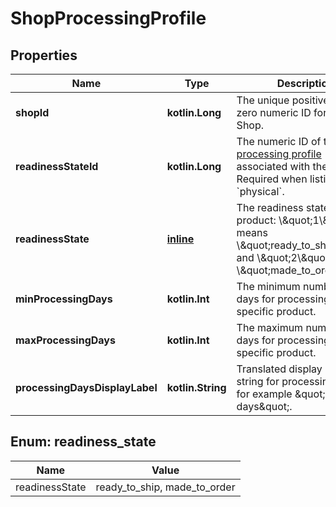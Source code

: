 
# ShopProcessingProfile

## Properties
| Name | Type | Description | Notes |
| ------------ | ------------- | ------------- | ------------- |
| **shopId** | **kotlin.Long** | The unique positive non-zero numeric ID for an Etsy Shop. |  [optional] |
| **readinessStateId** | **kotlin.Long** | The numeric ID of the [processing profile](/documentation/reference#operation/getShopReadinessStateDefinition) associated with the listing. Required when listing type is &#x60;physical&#x60;. |  [optional] |
| **readinessState** | [**inline**](#ReadinessState) | The readiness state of a product: \\\&quot;1\\\&quot; means \\\&quot;ready_to_ship\\\&quot;, and \\\&quot;2\\\&quot; means \\\&quot;made_to_order\\\&quot; |  [optional] |
| **minProcessingDays** | **kotlin.Int** | The minimum number of days for processing a specific product. |  [optional] |
| **maxProcessingDays** | **kotlin.Int** | The maximum number of days for processing a specific product. |  [optional] |
| **processingDaysDisplayLabel** | **kotlin.String** | Translated display label string for processing days, for example \&quot;3 - 5 days\&quot;. |  [optional] |


<a id="ReadinessState"></a>
## Enum: readiness_state
| Name | Value |
| ---- | ----- |
| readinessState | ready_to_ship, made_to_order |



